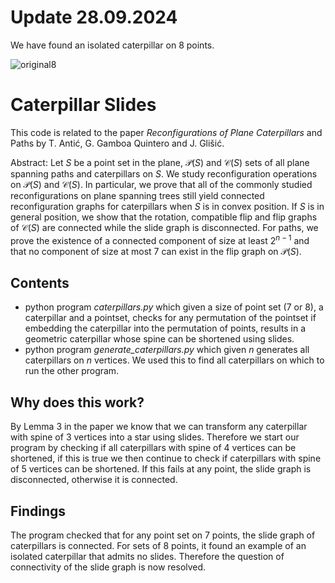 # Update 28.09.2024
We have found an isolated caterpillar on 8 points.

![original8](https://github.com/user-attachments/assets/3fcb3245-9437-4890-ae36-1337fc310513)

# Caterpillar Slides

This code is related to the paper *Reconfigurations of Plane Caterpillars* and Paths by T. Antić, G. Gamboa Quintero and J. Glišić.

Abstract: Let $S$ be a point set in the plane, $\mathcal{P}(S)$ and $\mathcal{C}(S)$ sets of all plane spanning paths and caterpillars on $S$. We study reconfiguration operations on $\mathcal{P}(S)$ and $\mathcal{C}(S)$. In particular, we prove that all of the commonly studied reconfigurations on plane spanning trees still yield connected reconfiguration graphs for caterpillars when $S$ is in convex position. If $S$ is in general position, we show that the rotation, compatible flip and flip graphs of $\mathcal{C}(S)$ are connected while the slide graph is disconnected. 
For paths, we prove the existence of a connected component of size at least $2^{n-1}$ and that no component of size at most $7$ can exist in the flip graph on $\mathcal{P}(S)$.

## Contents
* python program *caterpillars.py* which given a size of point set ($7$ or $8$), a caterpillar and a pointset, checks for any permutation of the pointset if embedding the caterpillar into the permutation of points, results in a geometric caterpillar whose spine can be shortened using slides. 
* python program *generate_caterpillars.py* which given $n$ generates all caterpillars on $n$ vertices. We used this to find all caterpillars on which to run the other program.

## Why does this work? 
By Lemma $3$ in the paper we know that we can transform any caterpillar with spine of $3$ vertices into a star using slides. Therefore we start our program by checking if all caterpillars with spine of $4$ vertices can be shortened, if this is true we then continue to check if caterpillars with spine of $5$ vertices can be shortened. If this fails at any point, the slide graph is disconnected, otherwise it is connected. 

## Findings 
The program checked that for any point set on $7$ points, the slide graph of caterpillars is connected. For sets of $8$ points, it found an example of an isolated caterpillar that admits no slides. Therefore the question of connectivity of the slide graph is now resolved.
